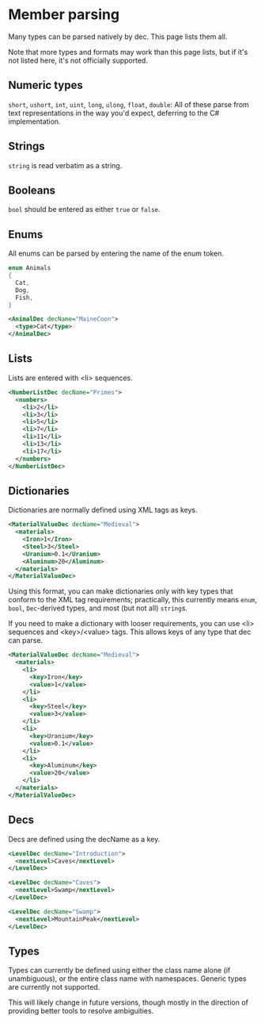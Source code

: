 # Member parsing

Many types can be parsed natively by dec. This page lists them all.

Note that more types and formats may work than this page lists, but if it's not listed here, it's not officially supported.

## Numeric types

`short`, `ushort`, `int`, `uint`, `long`, `ulong`, `float`, `double`: All of these parse from text representations in the way you'd expect, deferring to the C# implementation.

## Strings

`string` is read verbatim as a string.

## Booleans

`bool` should be entered as either `true` or `false`.

## Enums

All enums can be parsed by entering the name of the enum token.

```cs
enum Animals
{
  Cat,
  Dog,
  Fish,
}
```
```xml
<AnimalDec decName="MaineCoon">
  <type>Cat</type>
</AnimalDec>
```

## Lists

Lists are entered with &lt;li&gt; sequences.

```xml
<NumberListDec decName="Primes">
  <numbers>
    <li>2</li>
    <li>3</li>
    <li>5</li>
    <li>7</li>
    <li>11</li>
    <li>13</li>
    <li>17</li>
  </numbers>
</NumberListDec>
```

## Dictionaries

Dictionaries are normally defined using XML tags as keys.

```xml
<MaterialValueDec decName="Medieval">
  <materials>
    <Iron>1</Iron>
    <Steel>3</Steel>
    <Uranium>0.1</Uranium>
    <Aluminum>20</Aluminum>
  </materials>
</MaterialValueDec>
```

 Using this format, you can make dictionaries only with key types that conform to the XML tag requirements; practically, this currently means `enum`, `bool`, `Dec`-derived types, and most (but not all) `string`s.

 If you need to make a dictionary with looser requirements, you can use &lt;li&gt; sequences and &lt;key&gt;/&lt;value&gt; tags. This allows keys of any type that dec can parse.

```xml
<MaterialValueDec decName="Medieval">
  <materials>
    <li>
      <key>Iron</key>
      <value>1</value>
    </li>
    <li>
      <key>Steel</key>
      <value>3</value>
    </li>
    <li>
      <key>Uranium</key>
      <value>0.1</value>
    </li>
    <li>
      <key>Aluminum</key>
      <value>20</value>
    </li>
  </materials>
</MaterialValueDec>
```

## Decs

Decs are defined using the decName as a key.

```xml
<LevelDec decName="Introduction">
  <nextLevel>Caves</nextLevel>
</LevelDec>

<LevelDec decName="Caves">
  <nextLevel>Swamp</nextLevel>
</LevelDec>

<LevelDec decName="Swamp">
  <nextLevel>MountainPeak</nextLevel>
</LevelDec>
```

## Types

Types can currently be defined using either the class name alone (if unambiguous), or the entire class name with namespaces. Generic types are currently not supported.

This will likely change in future versions, though mostly in the direction of providing better tools to resolve ambiguities.